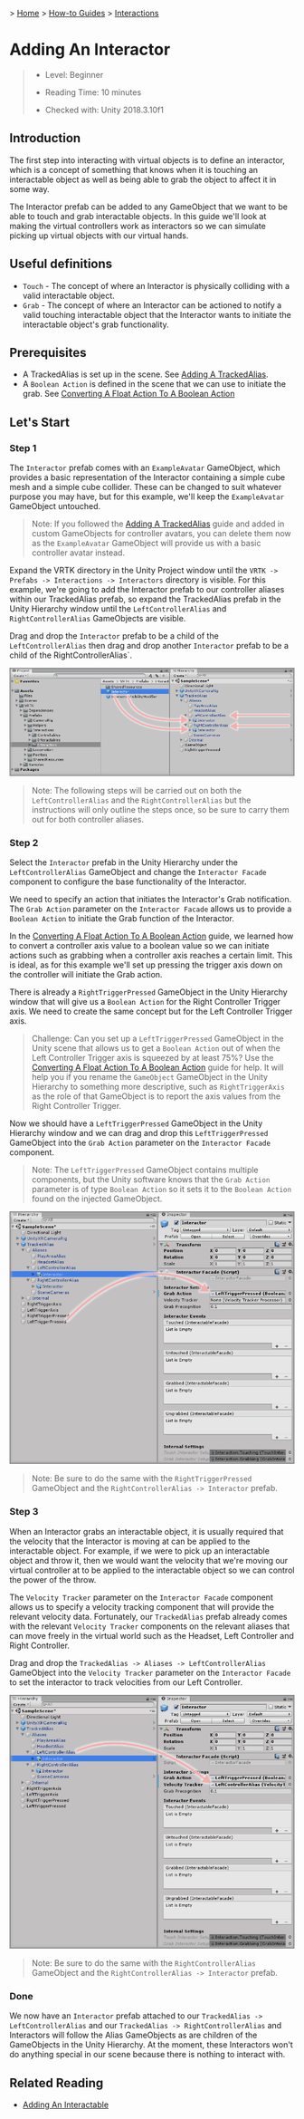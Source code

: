 &gt; [Home](../../../../README.md) &gt; [How-to Guides](../../README.md) &gt; [Interactions](../README.md)

# Adding An Interactor

> * Level: Beginner
>
> * Reading Time: 10 minutes
>
> * Checked with: Unity 2018.3.10f1

## Introduction

The first step into interacting with virtual objects is to define an interactor, which is a concept of something that knows when it is touching an interactable object as well as being able to grab the object to affect it in some way.

The Interactor prefab can be added to any GameObject that we want to be able to touch and grab interactable objects. In this guide we'll look at making the virtual controllers work as interactors so we can simulate picking up virtual objects with our virtual hands.

## Useful definitions

* `Touch` - The concept of where an Interactor is physically colliding with a valid interactable object.
* `Grab` - The concept of where an Interactor can be actioned to notify a valid touching interactable object that the Interactor wants to initiate the interactable object's grab functionality.

## Prerequisites

* A TrackedAlias is set up in the scene. See [Adding A TrackedAlias](../../CameraRigs/AddingATrackedAlias/README.md).
* A `Boolean Action` is defined in the scene that we can use to initiate the grab. See [Converting A Float Action To A Boolean Action](../../Actions/ConvertingAFloatActionToABooleanAction/README.md)

## Let's Start

### Step 1

The `Interactor` prefab comes with an `ExampleAvatar` GameObject, which provides a basic representation of the Interactor containing a simple cube mesh and a simple cube collider. These can be changed to suit whatever purpose you may have, but for this example, we'll keep the `ExampleAvatar` GameObject untouched.

> Note: If you followed the [Adding A TrackedAlias](../../CameraRigs/AddingATrackedAlias/README.md) guide and added in custom GameObjects for controller avatars, you can delete them now as the `ExampleAvatar` GameObject will provide us with a basic controller avatar instead.

Expand the VRTK directory in the Unity Project window until the `VRTK -> Prefabs -> Interactions -> Interactors` directory is visible. For this example, we're going to add the Interactor prefab to our controller aliases within our TrackedAlias prefab, so expand the TrackedAlias prefab in the Unity Hierarchy window until the `LeftControllerAlias` and `RightControllerAlias` GameObjects are visible.

Drag and drop the `Interactor` prefab to be a child of the `LeftControllerAlias` then drag and drop another `Interactor` prefab to be a child of the RightControllerAlias`.

![Drag Interactor To Controller Aliases](assets/images/DragInteractorToControllerAliases.png)

> Note: The following steps will be carried out on both the `LeftControllerAlias` and the `RightControllerAlias` but the instructions will only outline the steps once, so be sure to carry them out for both controller aliases.

### Step 2

Select the `Interactor` prefab in the Unity Hierarchy under the `LeftControllerAlias` GameObject and change the `Interactor Facade` component to configure the base functionality of the Interactor.

We need to specify an action that initiates the Interactor's Grab notification. The `Grab Action` parameter on the `Interactor Facade` allows us to provide a `Boolean Action` to initiate the Grab function of the Interactor.

In the [Converting A Float Action To A Boolean Action](../../Actions/ConvertingAFloatActionToABooleanAction/README.md) guide, we learned how to convert a controller axis value to a boolean value so we can initiate actions such as grabbing when a controller axis reaches a certain limit. This is ideal, as for this example we'll set up pressing the trigger axis down on the controller will initiate the Grab action.

There is already a `RightTriggerPressed` GameObject in the Unity Hierarchy window that will give us a `Boolean Action` for the Right Controller Trigger axis. We need to create the same concept but for the Left Controller Trigger axis.

> Challenge: Can you set up a `LeftTriggerPressed` GameObject in the Unity scene that allows us to get a `Boolean Action` out of when the Left Controller Trigger axis is squeezed by at least 75%? Use the [Converting A Float Action To A Boolean Action](../../Actions/ConvertingAFloatActionToABooleanAction/README.md) guide for help. It will help you if you rename the `GameObject` GameObject in the Unity Hierarchy to something more descriptive, such as `RightTriggerAxis` as the role of that GameObject is to report the axis values from the Right Controller Trigger.

Now we should have a `LeftTriggerPressed` GameObject in the Unity Hierarchy window and we can drag and drop this `LeftTriggerPressed` GameObject into the `Grab Action` parameter on the `Interactor Facade` component.

> Note: The `LeftTriggerPressed` GameObject contains multiple components, but the Unity software knows that the `Grab Action` parameter is of type `Boolean Action` so it sets it to the `Boolean Action` found on the injected GameObject.

![Drag And Drop Left Trigger Pressed To Grab Action Parameter](assets/images/DragAndDropLeftTriggerPressedToGrabActionParameter.png)

> Note: Be sure to do the same with the `RightTriggerPressed` GameObject and the `RightControllerAlias -> Interactor` prefab.

### Step 3

When an Interactor grabs an interactable object, it is usually required that the velocity that the Interactor is moving at can be applied to the interactable object. For example, if we were to pick up an interactable object and throw it, then we would want the velocity that we're moving our virtual controller at to be applied to the interactable object so we can control the power of the throw.

The `Velocity Tracker` parameter on the `Interactor Facade` component allows us to specify a velocity tracking component that will provide the relevant velocity data. Fortunately, our `TrackedAlias` prefab already comes with the relevant `Velocity Tracker` components on the relevant aliases that can move freely in the virtual world such as the Headset, Left Controller and Right Controller.

Drag and drop the `TrackedAlias -> Aliases -> LeftControllerAlias` GameObject into the `Velocity Tracker` parameter on the `Interactor Facade` to set the interactor to track velocities from our Left Controller.

![Drag And Drop Left Controller Alias To Velocity Tracker Parameter](assets/images/DragAndDropLeftControllerAliasToVelocityTrackerParamter.png)

> Note: Be sure to do the same with the `RightControllerAlias` GameObject and the `RightControllerAlias -> Interactor` prefab.

### Done

We now have an `Interactor` prefab attached to our `TrackedAlias -> LeftControllerAlias` and our `TrackedAlias -> RightControllerAlias` and Interactors will follow the Alias GameObjects as are children of the GameObjects in the Unity Hierarchy. At the moment, these Interactors won't do anything special in our scene because there is nothing to interact with.

## Related Reading

* [Adding An Interactable](../AddingAnInteractable/README.md)
